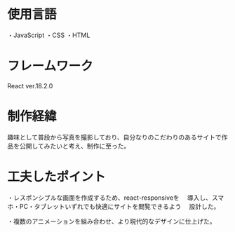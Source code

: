 # 使用言語
・JavaScript
・CSS
・HTML

# フレームワーク
React  ver.18.2.0

# 制作経緯
趣味として普段から写真を撮影しており、自分なりのこだわりのあるサイトで作品を公開してみたいと考え、制作に至った。

# 工夫したポイント
・レスポンシブルな画面を作成するため、react-responsiveを
　導入し、スマホ・PC・タブレットいずれでも快適にサイトを閲覧できるよう
　設計した。

・複数のアニメーションを組み合わせ、より現代的なデザインに仕上げた。